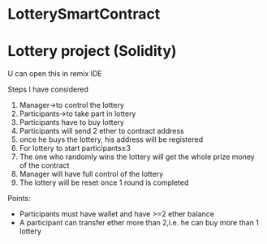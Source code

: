 # LotterySmartContract
# Lottery project (Solidity)

U can open this in remix IDE

Steps I have considered
1. Manager→to control the lottery
2. Participants→to take part in lottery
3. Participants have to buy lottery
4. Participants will send 2 ether to contract address
5. once he buys the lottery, his address will be registered
6. For lottery to start participants≥3
7. The one who randomly wins the lottery will get the whole prize money of the contract
8. Manager will have full control of the lottery
9. The lottery will be reset once 1 round is completed

Points:
- Participants must have wallet and have >=2 ether balance
- A participant can transfer ether more than 2,i.e. he can buy more than 1 lottery
